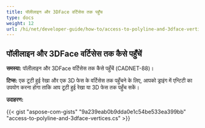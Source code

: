 ```yaml
---
title: पॉलीलाइन और 3DFace वर्टिसेस तक पहुँच
type: docs
weight: 12
url: /hi/net/developer-guide/how-to/access-to-polyline-and-3dface-vertices/
---
```


## **पॉलीलाइन और 3DFace वर्टिसेस तक कैसे पहुँचें**

**समस्या:** पॉलीलाइन और 3DFace वर्टिसेस तक कैसे पहुँचें (CADNET-88)।

**टिप्स:** एक टूटी हुई रेखा और एक 3D फेस के वर्टिसेस तक पहुँचने के लिए, आपको ड्राइंग में एन्टिटी का उपयोग करना होगा ताकि आप टूटी हुई रेखा या 3D फेस तक पहुँच सकें।

**उदाहरण:**

{{< gist "aspose-com-gists" "9a239eab0b9dda0e1c54be533ea399bb" "access-to-polyline-and-3dface-vertices.cs" >}}
